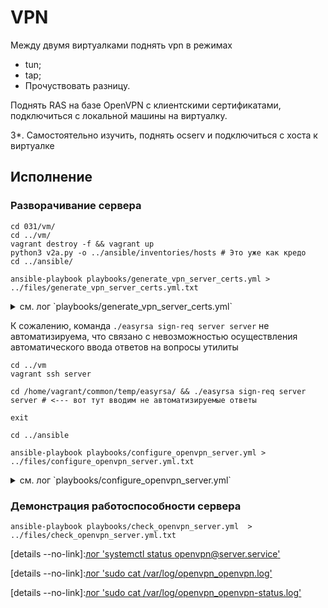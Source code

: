 #  VPN

Между двумя виртуалками поднять vpn в режимах
* tun;
* tap; 
* Прочуствовать разницу.

Поднять RAS на базе OpenVPN с клиентскими сертификатами, подключиться с локальной машины на виртуалку.

3*. Самостоятельно изучить, поднять ocserv и подключиться с хоста к виртуалке

## Исполнение

### Разворачивание сервера

```shell
cd 031/vm/
cd ../vm/
vagrant destroy -f && vagrant up 
python3 v2a.py -o ../ansible/inventories/hosts # Это уже как кредо
cd ../ansible/
```

```shell
ansible-playbook playbooks/generate_vpn_server_certs.yml > ../files/generate_vpn_server_certs.yml.txt
```


<details><summary>см. лог `playbooks/generate_vpn_server_certs.yml`</summary>

```text

PLAY [Playbook of vpn server configure] ****************************************

TASK [Gathering Facts] *********************************************************
ok: [server]

TASK [../roles/generate_vpn_server_certs : Install EPEL Repo package from standart repo] ***
changed: [server]

TASK [../roles/generate_vpn_server_certs : Install Wget] ***********************
changed: [server]

TASK [../roles/generate_vpn_server_certs : EasyRSA deploy commands] ************
ok: [server] => {
    "msg": "rm -f /home/vagrant/common/temp/\nmkdir -p /home/vagrant/common/temp/\ntouch /home/vagrant/common/temp/EasyRSA-3.0.8.tgz\nwget -O /home/vagrant/common/temp/EasyRSA-3.0.8.tgz https://github.com/OpenVPN/easy-rsa/releases/download/v3.0.8/EasyRSA-3.0.8.tgz\ntar -C /home/vagrant/common/temp/ -xzvf /home/vagrant/common/temp/EasyRSA-3.0.8.tgz\nmv /home/vagrant/common/temp/EasyRSA-3.0.8 /home/vagrant/common/temp/easyrsa\nrm -f /home/vagrant/common/temp/EasyRSA-3.0.8.tgz\n"
}

TASK [../roles/generate_vpn_server_certs : EasyRSA deploy] *********************
changed: [server]

TASK [../roles/generate_vpn_server_certs : Copy "vars" file to guest] **********
ok: [server]

TASK [../roles/generate_vpn_server_certs : EasyRSA - Init PKI] *****************
changed: [server]

TASK [../roles/generate_vpn_server_certs : debuggins] **************************
ok: [server] => {
    "msg": "\nNote: using Easy-RSA configuration from: /home/vagrant/common/temp/easyrsa/vars\n\n\nWARNING!!!\n\nYou are about to remove the EASYRSA_PKI at: /home/vagrant/common/temp/easyrsa/pki\nand initialize a fresh PKI here.\n\nType the word 'yes' to continue, or any other input to abort.\n  Confirm removal: \ninit-pki complete; you may now create a CA or requests.\nYour newly created PKI dir is: /home/vagrant/common/temp/easyrsa/pki"
}

TASK [../roles/generate_vpn_server_certs : EasyRSA - Build Auth Center CERT] ***
changed: [server]

TASK [../roles/generate_vpn_server_certs : debuggins] **************************
ok: [server] => {
    "msg": "\nNote: using Easy-RSA configuration from: /home/vagrant/common/temp/easyrsa/vars\nUsing SSL: openssl OpenSSL 1.0.2k-fips  26 Jan 2017\n\nEnter New CA Key Passphrase: \nRe-Enter New CA Key Passphrase: \n\nCA creation complete and you may now import and sign cert requests.\nYour new CA certificate file for publishing is at:\n//home/vagrant/common/temp/easyrsa/pki/ca.crt"
}

TASK [../roles/generate_vpn_server_certs : EasyRSA - DH] ***********************
changed: [server]

TASK [../roles/generate_vpn_server_certs : debuggins] **************************
ok: [server] => {
    "msg": "\nNote: using Easy-RSA configuration from: /home/vagrant/common/temp/easyrsa/vars\nUsing SSL: openssl OpenSSL 1.0.2k-fips  26 Jan 2017\n\nDH parameters of size 2048 created at /home/vagrant/common/temp/easyrsa/pki/dh.pem"
}

TASK [../roles/generate_vpn_server_certs : EasyRSA - prepare Server side CERT] ***
changed: [server]

TASK [../roles/generate_vpn_server_certs : debuggins] **************************
ok: [server] => {
    "msg": "\nNote: using Easy-RSA configuration from: /home/vagrant/common/temp/easyrsa/vars\nUsing SSL: openssl OpenSSL 1.0.2k-fips  26 Jan 2017\n\nKeypair and certificate request completed. Your files are:\nreq: /home/vagrant/common/temp/easyrsa/pki/reqs/server.req\nkey: /home/vagrant/common/temp/easyrsa/pki/private/server.key"
}

TASK [../roles/generate_vpn_server_certs : debuggins] **************************
ok: [server] => {
    "msg": "!!! ALERT !!!\nSo, now you need run command 'cd /home/vagrant/common/temp/ && ./easyrsa/easyrsa sign-req server server' at guest terminal, for:\n* /home/vagrant/common/temp/easyrsa/pki/issued/server.req\n* /home/vagrant/common/temp/easyrsa/pki/issued/server.crt\n"
}

PLAY RECAP *********************************************************************
server                     : ok=15   changed=7    unreachable=0    failed=0    skipped=0    rescued=0    ignored=0   


```

</details>


К сожалению, команда `./easyrsa sign-req server server` не автоматизируема, что связано с невозможностью осуществления автоматического ввода ответов на вопросы утилиты
```shell
cd ../vm
vagrant ssh server
```

```shell
cd /home/vagrant/common/temp/easyrsa/ && ./easyrsa sign-req server server # <--- вот тут вводим не автоматизируемые ответы
```

```shell
exit
```

```shell
cd ../ansible
```

```shell
ansible-playbook playbooks/configure_openvpn_server.yml > ../files/configure_openvpn_server.yml.txt
```


<details><summary>см. лог `playbooks/configure_openvpn_server.yml`</summary>

```text

PLAY [Configure openvpn server] ************************************************

TASK [Gathering Facts] *********************************************************

```

</details>

### Демонстрация работоспособности сервера

```shell
ansible-playbook playbooks/check_openvpn_server.yml  > ../files/check_openvpn_server.yml.txt
```

[details --no-link]:[лог 'systemctl status openvpn@server.service'](./031/files/systemctl-status-openvpn@server.service.txt)

[details --no-link]:[лог 'sudo cat /var/log/openvpn_openvpn.log'](./031/files/sudo-cat-_var_log_openvpn_openvpn-status.log.txt)

[details --no-link]:[лог 'sudo cat /var/log/openvpn_openvpn-status.log'](./031/files/sudo-cat-_var_log_openvpn_openvpn.log.txt)

